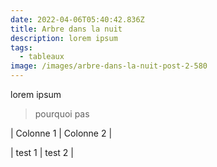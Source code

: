 ```yaml
---
date: 2022-04-06T05:40:42.836Z
title: Arbre dans la nuit
description: lorem ipsum
tags:
  - tableaux
image: /images/arbre-dans-la-nuit-post-2-580
---
```

lorem ipsum

> pourquoi pas

\| Colonne 1 | Colonne 2 |

\| test 1         | test 2        |
